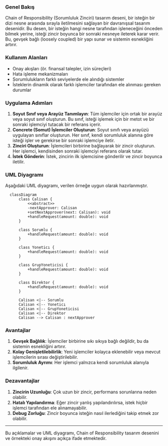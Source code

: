 ### **Genel Bakış**
Chain of Responsibility (Sorumluluk Zinciri) tasarım deseni, bir isteğin bir dizi nesne arasında sırayla iletilmesini sağlayan bir davranışsal tasarım desenidir. Bu desen, bir isteğin hangi nesne tarafından işleneceğini önceden bilmek yerine, isteği zincir boyunca bir sonraki nesneye ileterek karar verir. Bu, gevşek bağlı (loosely coupled) bir yapı sunar ve sistemin esnekliğini artırır.

### **Kullanım Alanları**
- Onay akışları (ör. finansal talepler, izin süreçleri)
- Hata işleme mekanizmaları
- Sorumlulukların farklı seviyelerde ele alındığı sistemler
- İsteklerin dinamik olarak farklı işlemciler tarafından ele alınması gereken durumlar

### **Uygulama Adımları**
1. **Soyut Sınıf veya Arayüz Tanımlayın**: Tüm işlemciler için ortak bir arayüz veya soyut sınıf oluşturun. Bu sınıf, isteği işlemek için bir metot ve bir sonraki işlemciyi tutacak bir referans içerir.
2. **Concrete (Somut) İşlemciler Oluşturun**: Soyut sınıfı veya arayüzü uygulayan sınıflar oluşturun. Her sınıf, kendi sorumluluk alanına göre isteği işler ve gerekirse bir sonraki işlemciye iletir.
3. **Zinciri Oluşturun**: İşlemcileri birbirine bağlayarak bir zincir oluşturun. Her işlemci, kendisinden sonraki işlemciyi referans olarak tutar.
4. **İstek Gönderin**: İstek, zincirin ilk işlemcisine gönderilir ve zincir boyunca iletilir.

### **UML Diyagramı**
Aşağıdaki UML diyagramı, verilen örneğe uygun olarak hazırlanmıştır.

```mermaid
  classDiagram
      class Calisan {
          <<abstract>>
          -nextApprover: Calisan
          +setNextApprover(next: Calisan): void
          +handleRequest(amount: double): void
      }

      class Sorumlu {
          +handleRequest(amount: double): void
      }

      class Yoneticı {
          +handleRequest(amount: double): void
      }

      class GrupYoneticisi {
          +handleRequest(amount: double): void
      }

      class Direktor {
          +handleRequest(amount: double): void
      }

      Calisan <|-- Sorumlu
      Calisan <|-- Yoneticı
      Calisan <|-- GrupYoneticisi
      Calisan <|-- Direktor
      Calisan --> Calisan : nextApprover
```

### **Avantajlar**
1. **Gevşek Bağlılık**: İşlemciler birbirine sıkı sıkıya bağlı değildir, bu da sistemin esnekliğini artırır.
2. **Kolay Genişletilebilirlik**: Yeni işlemciler kolayca eklenebilir veya mevcut işlemcilerin sırası değiştirilebilir.
3. **Sorumluluk Ayrımı**: Her işlemci yalnızca kendi sorumluluk alanıyla ilgilenir.

### **Dezavantajlar**
1. **Zincirin Uzunluğu**: Çok uzun bir zincir, performans sorunlarına neden olabilir.
2. **Hatalı Yapılandırma**: Eğer zincir yanlış yapılandırılırsa, istek hiçbir işlemci tarafından ele alınamayabilir.
3. **Debug Zorluğu**: Zincir boyunca isteğin nasıl ilerlediğini takip etmek zor olabilir.

---

Bu açıklamalar ve UML diyagramı, Chain of Responsibility tasarım desenini ve örnekteki onay akışını açıkça ifade etmektedir.